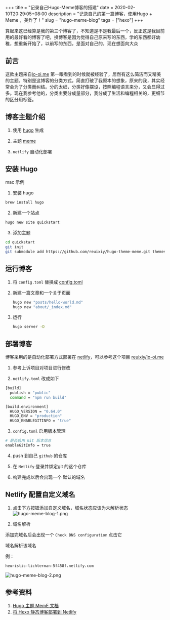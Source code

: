 +++
title = "记录自己Hugo-Meme博客的搭建"
date = 2020-02-10T20:29:05+08:00
description = "记录自己的第一篇博客，使用Hugo + Meme ，美炸了！"
slug = "hugo-meme-blog"
tags = ["hexo"]
+++

算起来这已经算是我的第三个博客了，不知道是不是我最后一个，反正这是我目前用的最好看的博客了吧，换博客是因为觉得自己原来写的东西，学的东西都好幼稚，想重新开始了，以前写的东西，是面对自己的，现在想面向大众

## 前言

这款主题来自[io-oi.me]([reuixiy](https://io-oi.me/)) 第一眼看到的时候就被经验了，居然有这么简洁而又精美的主题。特别是这博客的分类方式，简直打破了我原本的想象，原来的我，其实经常会为了分类而纠结。分的太细，分类好像摆设，按照编程语言来分，又会显得过多。现在我参考他的，分类主要分成量部分，我分成了生活和编程相关的，更细节的区分用标签。

## 博客主题介绍

1. 使用 [hugo](https://gohugo.io) 生成

2. 主题 [meme](https://themes.gohugo.io/hugo-theme-meme/)

3. `netlify` 自动化部署

## 安装 Hugo

mac 示例

1. 安装 hugo

```bash
brew install hugo
```

2. 新建一个站点

```bash
hugo new site quickstart
```

3. 添加主题

```bash
cd quickstart
git init
git submodule add https://github.com/reuixiy/hugo-theme-meme.git themes/meme
```

## 运行博客

1. 将 `config.toml` 替换成 [config.toml](https://github.com/reuixiy/hugo-theme-meme/blob/master/config-examples/en-us/config.toml)

2. 新建一篇文章和一个关于页面
   
   ```bash
   hugo new "posts/hello-world.md"
   hugo new "about/_index.md"
   ```

3. 运行
   
   ```bash
   hugo server -D
   ```

## 部署博客

博客采用的是自动化部署方式部署在 [netlify](https://app.netlify.com/)，可以参考这个项目 [reuixiy/io-oi.me](https://github.com/reuixiy/io-oi.me)

1. 参考上诉项目对项目进行修改

2. `netlify.toml` 改成如下

```bash
[build]
  publish = "public"
  command = "npm run build"

[build.environment]
  HUGO_VERSION = "0.64.0"
  HUGO_ENV = "production"
  HUGO_ENABLEGITINFO = "true"
```

3. `config.toml` 启用版本管理

```bash
# 是否启用 Git 版本信息
enableGitInfo = true
```

4. push 到自己 `github` 的仓库

5. 在 `Netlify` 登录并绑定git 的这个仓库

6. 构建完成以后会出现一个 默认的域名

## Netlify 配置自定义域名

1. 点击下方按钮添加自定义域名，域名状态应该为未解析状态
   ![hugo-meme-blog-1.png](/images/hugo-meme-blog-1.png)

2. 域名解析

添加完域名后会出现一个 `Check DNS configuration` 点击它

域名解析该域名

例：

`heuristic-lichterman-5f458f.netlify.com`

![hugo-meme-blog-2.png](/images/hugo-meme-blog-2.png)

## 参考资料

1. [Hugo 主题 MemE 文档](https://io-oi.me/tech/documentation-of-hugo-theme-meme/)
2. [将 Hexo 静态博客部署到 Netlify](https://io-oi.me/tech/deploy-static-site-to-netlify/)